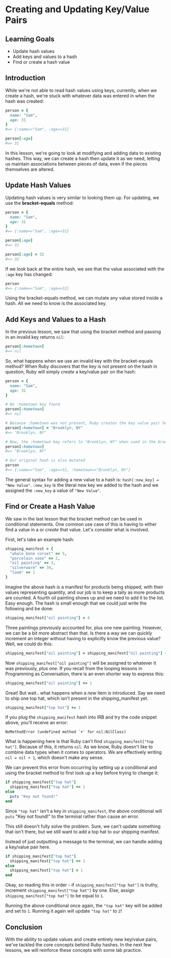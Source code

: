 # Creating and Updating Key/Value Pairs

## Learning Goals

- Update hash values
- Add keys and values to a hash
- Find or create a hash value

## Introduction

While we're not able to read hash values using keys, currently, when we create
a hash, we're stuck with whatever data was entered in when the hash was created:

```ruby
person = {
  name: "Sam",
  age: 31
}
#=> {:name=>"Sam", :age=>31}

person[:age]
#=> 31
```

In this lesson, we're going to look at modifying and adding data to existing
hashes. This way, we can create a hash then update it as we need, letting us
maintain associations between pieces of data, even if the pieces themselves are
altered.

## Update Hash Values

Updating hash values is very similar to looking them up. For updating, we use
the **bracket-equals** method:

```ruby
person = {
  name: "Sam",
  age: 31
}
#=> {:name=>"Sam", :age=>31}

person[:age]
#=> 31

person[:age] = 32
#=> 32
```

If we look back at the entire hash, we see that the value associated with the
`:age` key has changed:

```ruby
person
#=> {:name=>"Sam", :age=>32}
```

Using the bracket-equals method, we can mutate any value stored inside a hash.
All we need to know is the associated key.

## Add Keys and Values to a Hash

In the previous lesson, we saw that using the bracket method and passing in an
invalid key returns `nil`:

```ruby
person[:hometown]
#=> nil
```

So, what happens when we use an invalid key with the bracket-equals method? When
Ruby discovers that the key is not present on the hash in question, Ruby will
simply _create_ a key/value pair on the hash:

```ruby
person = {
  name: "Sam",
  age: 31
}

# No :hometown key found
person[:hometown]
#=> nil

# Because :hometown was not present, Ruby creates the key value pair here
person[:hometown] = "Brooklyn, NY"
#=> "Brooklyn, NY"

# Now, the :hometown key refers to "Brooklyn, NY" when used in the brack method
person[:hometown]
#=> "Brooklyn, NY"

# Our original hash is also mutated
person
#=> {:name=>"Sam", :age=>31, :hometown=>"Brooklyn, NY"}
```

The general syntax for adding a new value to a hash is:
`hash[:new_key] = "New Value"`. `:new_key` is the literal new key we added to
the hash and we assigned the `:new_key` a value of `"New Value"`.

## Find or Create a Hash Value

We saw in the last lesson that the bracket method can be used in conditional
statements. One common use case of this is having to either find a value in a
or _create_ that value. Let's consider what is involved.

First, let's take an example hash:

```ruby
shipping_manifest = {
  "whale bone corset" => 5,
  "porcelain vase" => 2,
  "oil painting" => 3,
  "silverware" => 34,
  "loom" => 1
}
```

Imagine the above hash is a manifest for products being shipped, with their
values representing quantity, and our job is to keep a tally as more products
are counted. A fourth oil painting shows up and we need to add it to the list.
Easy enough. The hash is small enough that we could just write the following and
be done:

```ruby
shipping_manifest["oil painting"] = 4
```

Three paintings previously accounted for, plus one new painting. However, we can
be a bit more abstract than that. Is there a way we can quickly increment an
integer without having to explicitly know the previous value? Well, we could do
this:

```ruby
shipping_manifest["oil painting"] = shipping_manifest["oil painting"] + 1
```

Now `shipping_manifest["oil painting"]` will be assigned to whatever it was
previously, _plus one_. If you recall from the looping lessons in Programming as
Conversation, there is an even shorter way to express this:

```ruby
shipping_manifest["oil painting"] += 1
```

Great! But wait.. what happens when a _new_ item is introduced. Say we need to
ship one top hat, which isn't present in the shipping_manifest yet.

```ruby
shipping_manifest["top hat"] += 1
```

If you plug the `shipping_manifest` hash into IRB and try the code snippet above,
you'll receive an error:

```text
NoMethodError (undefined method `+' for nil:NilClass)
```

What is happening here is that Ruby can't find `shipping_manifest["top hat"]`.
Because of this, it returns `nil`. As we know, Ruby doesn't like to combine data
types when it comes to operators. We are effectively writing `nil = nil + 1`,
which doesn't make any sense.

We can prevent this error from occurring by setting up a conditional and using
the bracket method to first look up a key before trying to change it:

```ruby
if shipping_manifest["top hat"]
  shipping_manifest["top hat"] += 1
else
  puts "Key not found!"
end
```

Since `"top hat"` isn't a key in `shipping_manifest`, the above conditional
will `puts` "Key not found!" to the terminal rather than cause an error.

This still doesn't fully solve the problem. Sure, we can't update something that
isn't there, but we still want to add a top hat to our shipping manifest.

Instead of just outputting a message to the terminal, we can handle adding
a key/value pair here.

```ruby
if shipping_manifest["top hat"]
  shipping_manifest["top hat"] += 1
else
  shipping_manifest["top hat"] = 1
end
```

Okay, so reading this in order - if `shipping_manifest["top hat"]` is truthy,
increment `shipping_manifest["top hat"]` by one. Else, assign
`shipping_manifest["top hat"]` to be equal to `1`.

Running the above conditional once again, the `"top hat"` key will
be added and set to `1`. Running it again will update `"top hat"` to `2`!

## Conclusion

With the ability to update values and create entirely new key/value pairs, we've
tackled the core concepts behind Ruby hashes. In the next few lessons, we will
reinforce these concepts with some lab practice.
